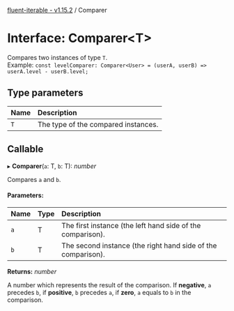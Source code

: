 [fluent-iterable - v1.15.2](../README.md) / Comparer

# Interface: Comparer<T\>

Compares two instances of type `T`.<br>
  Example: `const levelComparer: Comparer<User> = (userA, userB) => userA.level - userB.level;`

## Type parameters

| Name | Description |
| :------ | :------ |
| `T` | The type of the compared instances. |

## Callable

▸ **Comparer**(`a`: T, `b`: T): *number*

Compares `a` and `b`.

#### Parameters:

| Name | Type | Description |
| :------ | :------ | :------ |
| `a` | T | The first instance (the left hand side of the comparison). |
| `b` | T | The second instance (the right hand side of the comparison). |

**Returns:** *number*

A number which represents the result of the comparison. If **negative**, `a` precedes `b`, if **positive**, `b` precedes `a`, if **zero**, `a` equals to `b` in the comparison.
